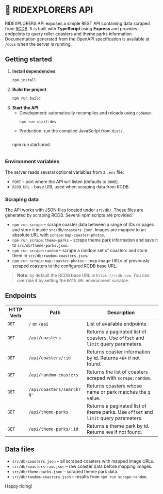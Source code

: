 # 🎢 RIDEXPLORERS API

RIDEXPLORERS API exposes a simple REST API containing data scraped from [RCDB](https://rcdb.com). It is built with **TypeScript** using **Express** and provides endpoints to query roller coasters and theme parks information. Documentation generated from the OpenAPI specification is available at `/docs` when the server is running.

## Getting started

1. **Install dependencies**
   ```bash
   npm install
   ```
2. **Build the project**
   ```bash
   npm run build
   ```
3. **Start the API**
   - Development: automatically recompiles and reloads using `nodemon`.
     ```bash
     npm run start:dev
     ```
   - Production: run the compiled JavaScript from `dist/`.
     ```bash
    npm run start:prod
    ```

### Environment variables

The server reads several optional variables from a `.env` file:

- `PORT` – port where the API will listen (defaults to `8000`).
- `RCDB_URL` – base URL used when scraping data from RCDB.


### Scraping data
The API works with JSON files located under `src/db/`. These files are generated by scraping RCDB. Several npm scripts are provided:

- `npm run scrape` – scrape coaster data between a range of IDs or pages and store it inside `src/db/coasters.json`. Images are mapped to an absolute URL with `scrape:map-coaster-photos`.
- `npm run scrape:theme-parks` – scrape theme park information and save it to `src/db/theme-parks.json`.
- `npm run scrape:random` – scrape a random set of coasters and store them in `src/db/random-coasters.json`.
- `npm run scrape:map-coaster-photos` – map image URLs of previously scraped coasters to the configured RCDB base URL.

> **Note**: by default the RCDB base URL is `https://rcdb.com`. You can override it by setting the `RCDB_URL` environment variable.

## Endpoints

| HTTP Verb | Path                       | Description                                                                                      |
| --------- | -------------------------- | ------------------------------------------------------------------------------------------------ |
| `GET`     | `/` or `/api`              | List of available endpoints.                                                                     |
| `GET`     | `/api/coasters`            | Returns a paginated list of coasters. Use `offset` and `limit` query parameters.                 |
| `GET`     | `/api/coasters/:id`        | Returns coaster information by id. Returns `404` if not found.                                   |
| `GET`     | `/api/random-coasters`     | Returns the list of coasters scraped with `scrape:random`.                   |
| `GET`     | `/api/coasters/search?q=`  | Returns coasters whose name or park matches the `q` value.                                       |
| `GET`     | `/api/theme-parks`         | Returns a paginated list of theme parks. Use `offset` and `limit` query parameters.              |
| `GET`     | `/api/theme-parks/:id`     | Returns a theme park by id. Returns `400` if not found.                                          |

## Data files
- `src/db/coasters.json` – all scraped coasters with mapped image URLs.
- `src/db/coasters-raw.json` – raw coaster data before mapping images.
- `src/db/theme-parks.json` – scraped theme park data.
- `src/db/random-coasters.json` – results from `npm run scrape:random`.

Happy riding!
